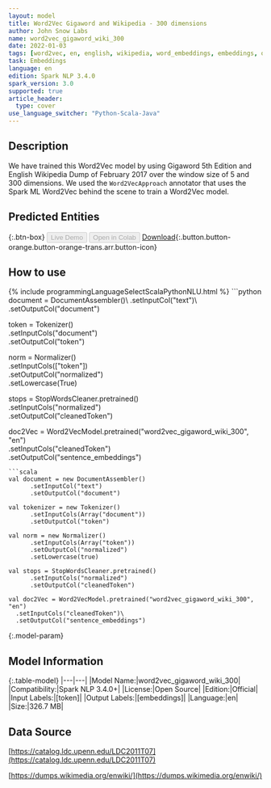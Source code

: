 ```yaml
---
layout: model
title: Word2Vec Gigaword and Wikipedia - 300 dimensions
author: John Snow Labs
name: word2vec_gigaword_wiki_300
date: 2022-01-03
tags: [word2vec, en, english, wikipedia, word_embeddings, embeddings, open_source]
task: Embeddings
language: en
edition: Spark NLP 3.4.0
spark_version: 3.0
supported: true
article_header:
  type: cover
use_language_switcher: "Python-Scala-Java"
---
```


## Description

We have trained this Word2Vec model by using Gigaword 5th Edition and English Wikipedia Dump of February 2017 over the window size of 5 and 300 dimensions. We used the `Word2VecApproach` annotator that uses the Spark ML Word2Vec behind the scene to train a Word2Vec model.

## Predicted Entities



{:.btn-box}
<button class="button button-orange" disabled>Live Demo</button>
<button class="button button-orange" disabled>Open in Colab</button>
[Download](https://s3.amazonaws.com/auxdata.johnsnowlabs.com/public/models/word2vec_gigaword_wiki_300_en_3.4.0_3.0_1641224007056.zip){:.button.button-orange.button-orange-trans.arr.button-icon}

## How to use



<div class="tabs-box" markdown="1">
{% include programmingLanguageSelectScalaPythonNLU.html %}
```python
document = DocumentAssembler()\
  .setInputCol("text")\
  .setOutputCol("document")

token = Tokenizer()\
  .setInputCols("document")\
  .setOutputCol("token")

norm = Normalizer()\
  .setInputCols(["token"])\
  .setOutputCol("normalized")\
  .setLowercase(True)

stops = StopWordsCleaner.pretrained()\
  .setInputCols("normalized")\
  .setOutputCol("cleanedToken")
  
doc2Vec = Word2VecModel.pretrained("word2vec_gigaword_wiki_300", "en")\
  .setInputCols("cleanedToken")\
  .setOutputCol("sentence_embeddings")
```
```scala
val document = new DocumentAssembler()
      .setInputCol("text")
      .setOutputCol("document")

val tokenizer = new Tokenizer()
      .setInputCols(Array("document"))
      .setOutputCol("token")

val norm = new Normalizer()
      .setInputCols(Array("token"))
      .setOutputCol("normalized")
      .setLowercase(true)

val stops = StopWordsCleaner.pretrained()
      .setInputCols("normalized")
      .setOutputCol("cleanedToken")

val doc2Vec = Word2VecModel.pretrained("word2vec_gigaword_wiki_300", "en")
  .setInputCols("cleanedToken")\
  .setOutputCol("sentence_embeddings")
```
</div>

{:.model-param}
## Model Information

{:.table-model}
|---|---|
|Model Name:|word2vec_gigaword_wiki_300|
|Compatibility:|Spark NLP 3.4.0+|
|License:|Open Source|
|Edition:|Official|
|Input Labels:|[token]|
|Output Labels:|[embeddings]|
|Language:|en|
|Size:|326.7 MB|

## Data Source

[https://catalog.ldc.upenn.edu/LDC2011T07](https://catalog.ldc.upenn.edu/LDC2011T07)

[https://dumps.wikimedia.org/enwiki/](https://dumps.wikimedia.org/enwiki/)